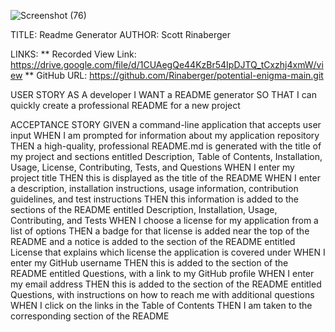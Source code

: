 ![Screenshot (76)](https://user-images.githubusercontent.com/108424256/204574142-aa4dc942-4322-4e76-8472-78d53ca7cb79.png)

TITLE: Readme Generator
AUTHOR: Scott Rinaberger

LINKS:
    ** Recorded View Link: https://drive.google.com/file/d/1CUAegQe44KzBr54IpDJTQ_tCxzhj4xmW/view
    ** GitHub URL: https://github.com/Rinaberger/potential-enigma-main.git


USER STORY
    AS A developer
        I WANT a README generator
        SO THAT I can quickly create a professional README for a new project

ACCEPTANCE STORY
    GIVEN a command-line application that accepts user input
    WHEN I am prompted for information about my application repository
        THEN a high-quality, professional README.md is generated with the title of my project and sections entitled Description, Table of Contents, Installation, Usage, License, Contributing, Tests, and Questions
    WHEN I enter my project title
        THEN this is displayed as the title of the README
    WHEN I enter a description, installation instructions, usage information, contribution guidelines, and test instructions
        THEN this information is added to the sections of the README entitled Description, Installation, Usage, Contributing, and Tests
    WHEN I choose a license for my application from a list of options
        THEN a badge for that license is added near the top of the README and a notice is added to the section of the README entitled License that explains which license the application is covered under
    WHEN I enter my GitHub username
        THEN this is added to the section of the README entitled Questions, with a link to my GitHub profile
    WHEN I enter my email address
        THEN this is added to the section of the README entitled Questions, with instructions on how to reach me with additional questions
    WHEN I click on the links in the Table of Contents
        THEN I am taken to the corresponding section of the README